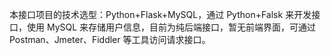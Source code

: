 本接口项目的技术选型：Python+Flask+MySQL，通过 Python+Falsk 来开发接口，使用 MySQL 来存储用户信息，目前为纯后端接口，暂无前端界面，可通过 Postman、Jmeter、Fiddler 等工具访问请求接口。
